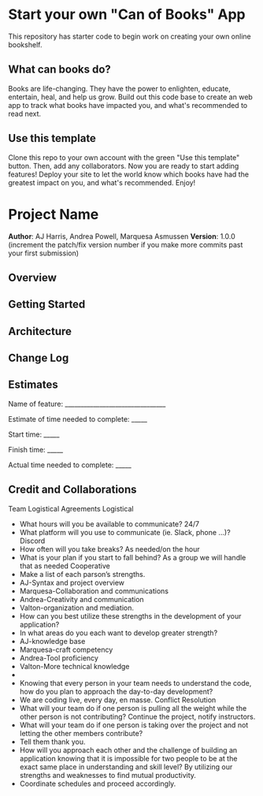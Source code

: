 # Start your own "Can of Books" App

This repository has starter code to begin work on creating your own online bookshelf.

## What can books do?

Books are life-changing. They have the power to enlighten, educate, entertain, heal, and help us grow. Build out this code base to create an web app to track what books have impacted you, and what's recommended to read next.

## Use this template

Clone this repo to your own account with the green "Use this template" button. Then, add any collaborators. Now you are ready to start adding features! Deploy your site to let the world know which books have had the greatest impact on you, and what's recommended. Enjoy!
# Project Name

**Author**: AJ Harris, Andrea Powell, Marquesa Asmussen
**Version**: 1.0.0 (increment the patch/fix version number if you make more commits past your first submission)

## Overview
<!-- Provide a high level overview of what this application is and why you are building it, beyond the fact that it's an assignment for this class. (i.e. What's your problem domain?) -->

## Getting Started
<!-- What are the steps that a user must take in order to build this app on their own machine and get it running? -->

## Architecture
<!-- Provide a detailed description of the application design. What technologies (languages, libraries, etc) you're using, and any other relevant design information. -->

## Change Log
<!-- Use this area to document the iterative changes made to your application as each feature is successfully implemented. Use time stamps. Here's an example:

01-01-2001 4:59pm - Application now has a fully-functional express server, with a GET route for the location resource. -->

## Estimates
<!-- See below -->
Name of feature: ________________________________

Estimate of time needed to complete: _____

Start time: _____

Finish time: _____

Actual time needed to complete: _____

## Credit and Collaborations

Team Logistical Agreements
Logistical
* What hours will you be available to communicate? 24/7
* What platform will you use to communicate (ie. Slack, phone …)? Discord
* How often will you take breaks? As needed/on the hour
* What is your plan if you start to fall behind? As a group we will handle that as needed
Cooperative
* Make a list of each parson’s strengths.
* AJ-Syntax and project overview
* Marquesa-Collaboration and communications
* Andrea-Creativity and communication
* Valton-organization and mediation.
* How can you best utilize these strengths in the development of your application?
* In what areas do you each want to develop greater strength?
* AJ-knowledge base
* Marquesa-craft competency
* Andrea-Tool proficiency
* Valton-More technical knowledge
* 
* Knowing that every person in your team needs to understand the code, how do you plan to approach the day-to-day development?
* We are coding live, every day, en masse.
Conflict Resolution
* What will your team do if one person is pulling all the weight while the other person is not contributing? Continue the project, notify instructors.
* What will your team do if one person is taking over the project and not letting the other members contribute? 
* Tell them thank you.
* How will you approach each other and the challenge of building an application knowing that it is impossible for two people to be at the exact same place in understanding and skill level? By utilizing our strengths and weaknesses to find mutual productivity. 
* Coordinate schedules and proceed accordingly.